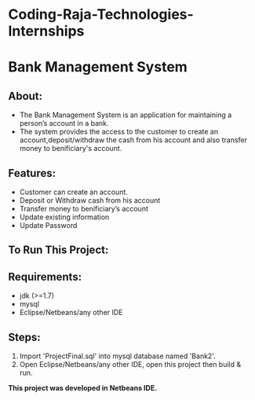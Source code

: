 # Coding-Raja-Technologies-Internships
# **Bank Management System**
## **About:**
  * The Bank Management System is an application for maintaining a person’s account in a bank. 
  * The system provides the access to the customer to create an account,deposit/withdraw the cash from his account and also transfer money to benificiary's account.
## **Features:**
- Customer can create an account. 
- Deposit or Withdraw cash from his account
- Transfer money to benificiary’s account
- Update existing information 
- Update Password 
 
## **To Run This Project:**
## **Requirements:**
- jdk (>=1.7) 
- mysql 
- Eclipse/Netbeans/any other IDE 
## **Steps:**
1. Import 'ProjectFinal.sql' into mysql database named 'Bank2'.
2. Open Eclipse/Netbeans/any other IDE, open this project then build & run.

**This project was developed in Netbeans IDE.**

